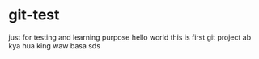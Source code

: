 # git-test
just for testing and learning purpose
hello world this is first git project
ab kya hua king 
waw 
basa sds